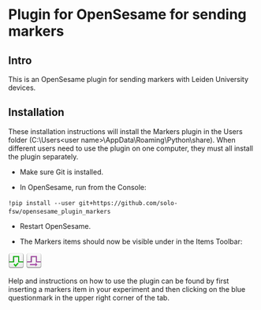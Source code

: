 # Plugin for OpenSesame for sending markers
## Intro
This is an OpenSesame plugin for sending markers with Leiden University devices. 

## Installation
These installation instructions will install the Markers plugin in the Users folder (C:\Users\<user name>\AppData\Roaming\Python\share). When different users need to use the plugin on one computer, they must all install the plugin separately.

- Make sure Git is installed.

- In OpenSesame, run from the Console:

`!pip install --user git+https://github.com/solo-fsw/opensesame_plugin_markers`

- Restart OpenSesame. 

- The Markers items should now be visible under in the Items Toolbar:

![markers_init](/opensesame_plugins/markers_init/markers_init_large.png)
![markers_send](/opensesame_plugins/markers_send/markers_send_large.png)

Help and instructions on how to use the plugin can be found by first inserting a markers item in your experiment and then clicking on the blue questionmark in the upper right corner of the tab.

